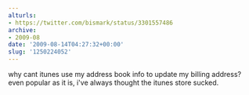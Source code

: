 ```yaml
---
alturls:
- https://twitter.com/bismark/status/3301557486
archive:
- 2009-08
date: '2009-08-14T04:27:32+00:00'
slug: '1250224052'
---
```


why cant itunes use my address book info to update my billing address? even popular as it is, i've always thought the itunes store sucked.

